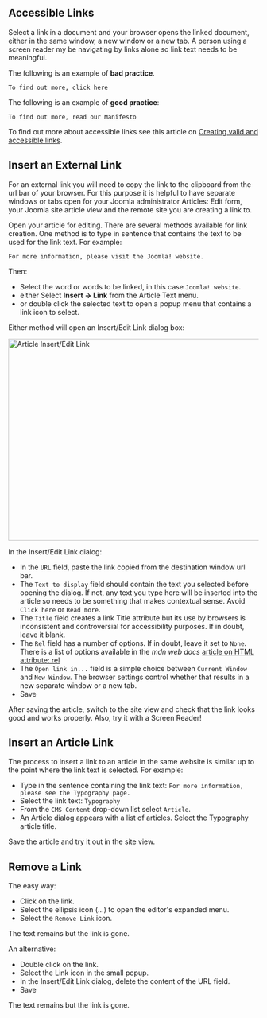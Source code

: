 <!-- Filename: J4.x:Article_Links / Display title: Article Links -->

## Accessible Links

Select a link in a document and your browser opens the linked document,
either in the same window, a new window or a new tab. A person using a
screen reader my be navigating by links alone so link text needs to be
meaningful.

The following is an example of **bad practice**.

    To find out more, click here

The following is an example of **good practice**:

    To find out more, read our Manifesto

To find out more about accessible links see this article on <a
href="https://www.a11yproject.com/posts/creating-valid-and-accessible-links/"
class="external text" target="_blank"
rel="nofollow noreferrer noopener">Creating valid and accessible
links</a>.

## Insert an External Link

For an external link you will need to copy the link to the clipboard
from the url bar of your browser. For this purpose it is helpful to have
separate windows or tabs open for your Joomla administrator Articles:
Edit form, your Joomla site article view and the remote site you are
creating a link to.

Open your article for editing. There are several methods available for
link creation. One method is to type in sentence that contains the text
to be used for the link text. For example:

`For more information, please visit the Joomla! website.`

Then:

- Select the word or words to be linked, in this case `Joomla! website`.
- either Select **Insert **→** Link** from the Article Text menu.
- or double click the selected text to open a popup menu that contains a
  link icon to select.

Either method will open an Insert/Edit Link dialog box:

<img
src="https://docs.joomla.org/images/thumb/f/ff/J4x-articles-external-link-dialog-en.png/800px-J4x-articles-external-link-dialog-en.png"
class="thumbborder" decoding="async"
srcset="https://docs.joomla.org/images/f/ff/J4x-articles-external-link-dialog-en.png 1.5x"
data-file-width="1000" data-file-height="508" width="800" height="406"
alt="Article Insert/Edit Link" />

In the Insert/Edit Link dialog:

- In the `URL` field, paste the link copied from the destination window
  url bar.
- The `Text to display` field should contain the text you selected
  before opening the dialog. If not, any text you type here will be
  inserted into the article so needs to be something that makes
  contextual sense. Avoid `Click here` or `Read more`.
- The `Title` field creates a link Title attribute but its use by
  browsers is inconsistent and controversial for accessibility purposes.
  If in doubt, leave it blank.
- The `Rel` field has a number of options. If in doubt, leave it set to
  `None`. There is a list of options available in the *mdn web docs* <a
  href="https://developer.mozilla.org/en-US/docs/Web/HTML/Attributes/rel"
  class="external text" target="_blank"
  rel="nofollow noreferrer noopener">article on HTML attribute: rel</a>
- The `Open link in...` field is a simple choice between
  `Current Window` and `New Window`. The browser settings control
  whether that results in a new separate window or a new tab.
- Save

After saving the article, switch to the site view and check that the
link looks good and works properly. Also, try it with a Screen Reader!

## Insert an Article Link

The process to insert a link to an article in the same website is
similar up to the point where the link text is selected. For example:

- Type in the sentence containing the link text:
  `For more information, please see the Typography page.`
- Select the link text: `Typography`
- From the `CMS Content` drop-down list select `Article`.
- An Article dialog appears with a list of articles. Select the
  Typography article title.

Save the article and try it out in the site view.

## Remove a Link

The easy way:

- Click on the link.
- Select the ellipsis icon (...) to open the editor's expanded menu.
- Select the `Remove Link` icon.

The text remains but the link is gone.

An alternative:

- Double click on the link.
- Select the Link icon in the small popup.
- In the Insert/Edit Link dialog, delete the content of the URL field.
- Save

The text remains but the link is gone.
